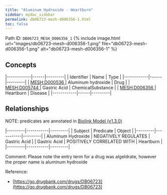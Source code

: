 ```yaml
---
title: "Aluminum Hydroxide - Heartburn"
sidebar: mydoc_sidebar
permalink: db06723-mesh-d006356-1.html
toc: false 
---
```



Path ID: `DB06723_MESH_D006356_1`
{% include image.html url="images/db06723-mesh-d006356-1.png" file="db06723-mesh-d006356-1.png" alt="db06723-mesh-d006356-1" %}

## Concepts

|------------|------|---------|
| Identifier | Name | Type    |
|------------|------|---------|
| <a href="https://identifiers.org/MESH:D000536">MESH:D000536 </a> | Aluminum hydroxide | Drug |
| <a href="https://identifiers.org/MESH:D005744">MESH:D005744 </a> | Gastric Acid | ChemicalSubstance |
| <a href="https://identifiers.org/MESH:D006356">MESH:D006356 </a> | Heartburn | Disease |
|------------|------|---------|

## Relationships


NOTE: predicates are annotated in <a href="https://github.com/biolink/biolink-model/releases/tag/v1.3.0">Biolink Model (v1.3.0)</a>

|---------|-----------|---------|
| Subject | Predicate | Object  |
|---------|-----------|---------|
| Aluminum Hydroxide | NEGATIVELY REGULATES | Gastric Acid |
| Gastric Acid | POSITIVELY CORRELATED WITH | Heartburn |
|---------|-----------|---------|

Comment: Please note the entry term for a drug was algeldrate, however the proper name is aluminum hydroxide

Reference: 
  - [https://go.drugbank.com/drugs/DB06723](https://go.drugbank.com/drugs/DB06723)
